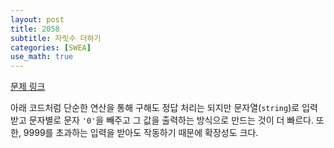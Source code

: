 ```yaml
---
layout: post
title: 2058
subtitle: 자릿수 더하기
categories: [SWEA]
use_math: true
---
```


[문제 링크](https://swexpertacademy.com/main/code/problem/problemDetail.do?contestProbId=AV5QPRjqA10DFAUq)

아래 코드처럼 단순한 연산을 통해 구해도 정답 처리는 되지만 문자열(<code>string</code>)로 입력받고 문자별로 문자 <code>'0'</code>을 빼주고 그 값을 출력하는 방식으로 만드는 것이 더 빠르다. 또한, $9999$를 초과하는 입력을 받아도 작동하기 때문에 확장성도 크다.

<script src="https://gist.github.com/H0Kyun/c37a2da385c8e3458319f3a7327b09bf.js"></script>
